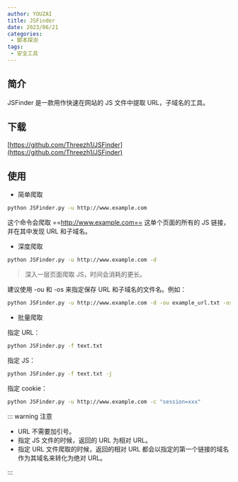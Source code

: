 ```yaml
---
author: YOUZAI
title: JSFinder
date: 2023/06/21
categories:
 - 脚本探测
tags:
 - 安全工具
---
```


## 简介

JSFinder 是一款用作快速在网站的 JS 文件中提取 URL，子域名的工具。

## 下载

[https://github.com/Threezh1/JSFinder](https://github.com/Threezh1/JSFinder)

## 使用

* 简单爬取

```sh
python JSFinder.py -u http://www.example.com
```

这个命令会爬取 ==http://www.example.com== 这单个页面的所有的 JS 链接，并在其中发现 URL 和子域名。

* 深度爬取

```sh
python JSFinder.py -u http://www.example.com -d
```

> 深入一层页面爬取 JS，时间会消耗的更长。

建议使用 -ou 和 -os 来指定保存 URL 和子域名的文件名。例如：

```sh
python JSFinder.py -u http://www.example.com -d -ou example_url.txt -os example_subdomain.txt # -ou 保存的 URL 文件，-os 保存的域名文件。
```

* 批量爬取

指定 URL：

```sh
python JSFinder.py -f text.txt
```

指定 JS：

```sh
python JSFinder.py -f text.txt -j
```

指定 cookie：

```sh
python JSFinder.py -u http://www.example.com -c "session=xxx"
```

::: warning 注意

* URL 不需要加引号。
* 指定 JS 文件的时候，返回的 URL 为相对 URL。
* 指定 URL 文件爬取的时候，返回的相对 URL 都会以指定的第一个链接的域名作为其域名来转化为绝对 URL。

:::